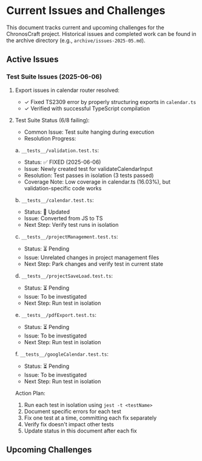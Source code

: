 # Current Issues and Challenges

This document tracks current and upcoming challenges for the ChronosCraft project.
Historical issues and completed work can be found in the archive directory (e.g., `archive/issues-2025-05.md`).

## Active Issues

### Test Suite Issues (2025-06-06)

1. Export issues in calendar router resolved:

   - ✓ Fixed TS2309 error by properly structuring exports in `calendar.ts`
   - ✓ Verified with successful TypeScript compilation

2. Test Suite Status (6/8 failing):

   - Common Issue: Test suite hanging during execution
   - Resolution Progress:

   a. `__tests__/validation.test.ts`:

   - Status: ✅ FIXED (2025-06-06)
   - Issue: Newly created test for validateCalendarInput
   - Resolution: Test passes in isolation (3 tests passed)
   - Coverage Note: Low coverage in calendar.ts (16.03%), but validation-specific code works

   b. `__tests__/calendar.test.ts`:

   - Status: 🔄 Updated
   - Issue: Converted from JS to TS
   - Next Step: Verify test runs in isolation

   c. `__tests__/projectManagement.test.ts`:

   - Status: ⏳ Pending
   - Issue: Unrelated changes in project management files
   - Next Step: Park changes and verify test in current state

   d. `__tests__/projectSaveLoad.test.ts`:

   - Status: ⏳ Pending
   - Issue: To be investigated
   - Next Step: Run test in isolation

   e. `__tests__/pdfExport.test.ts`:

   - Status: ⏳ Pending
   - Issue: To be investigated
   - Next Step: Run test in isolation

   f. `__tests__/googleCalendar.test.ts`:

   - Status: ⏳ Pending
   - Issue: To be investigated
   - Next Step: Run test in isolation

   Action Plan:

   1. Run each test in isolation using `jest -t <testName>`
   2. Document specific errors for each test
   3. Fix one test at a time, committing each fix separately
   4. Verify fix doesn't impact other tests
   5. Update status in this document after each fix

<!-- Add new issues above this line -->

## Upcoming Challenges

<!-- Add upcoming challenges above this line -->
